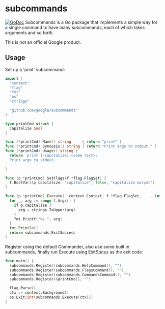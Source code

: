 # subcommands #

[![GoDoc](https://godoc.org/github.com/google/subcommands?status.svg)](https://godoc.org/github.com/google/subcommands)
Subcommands is a Go package that implements a simple way for a single command to
have many subcommands, each of which takes arguments and so forth.

This is not an official Google product.

## Usage ##

Set up a 'print' subcommand:

```go
import (
  "context"
  "flag"
  "fmt"
  "os"
  "strings"

  "github.com/google/subcommands"
)

type printCmd struct {
  capitalize bool
}

func (*printCmd) Name() string     { return "print" }
func (*printCmd) Synopsis() string { return "Print args to stdout." }
func (*printCmd) Usage() string {
  return `print [-capitalize] <some text>:
  Print args to stdout.
`
}

func (p *printCmd) SetFlags(f *flag.FlagSet) {
  f.BoolVar(&p.capitalize, "capitalize", false, "capitalize output")
}

func (p *printCmd) Execute(_ context.Context, f *flag.FlagSet, _ ...interface{}) subcommands.ExitStatus {
  for _, arg := range f.Args() {
    if p.capitalize {
      arg = strings.ToUpper(arg)
    }
    fmt.Printf("%s ", arg)
  }
  fmt.Println()
  return subcommands.ExitSuccess
}
```

Register using the default Commander, also use some built in subcommands,
finally run Execute using ExitStatus as the exit code:

```go
func main() {
  subcommands.Register(subcommands.HelpCommand(), "")
  subcommands.Register(subcommands.FlagsCommand(), "")
  subcommands.Register(subcommands.CommandsCommand(), "")
  subcommands.Register(&printCmd{}, "")

  flag.Parse()
  ctx := context.Background()
  os.Exit(int(subcommands.Execute(ctx)))
}
```
